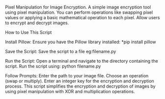Pixel Manipulation for Image Encryption. A simple image encryption tool using pixel manipulation. You can perform operations like swapping pixel values or applying a basic mathematical operation to each pixel. Allow users to encrypt and decrypt images.


How to Use This Script

Install Pillow: Ensure you have the Pillow library installed:
*pip install pillow

Save the Script: Save the script to a file eg:filename.py

Run the Script:
Open a terminal and navigate to the directory containing the script.
Run the script using:
python filename.py

Follow Prompts:
Enter the path to your image file.
Choose an operation (swap or multiply).
Enter an integer key for the encryption and decryption process.
This script simplifies the encryption and decryption of images by using pixel manipulation with XOR and multiplication operations.
